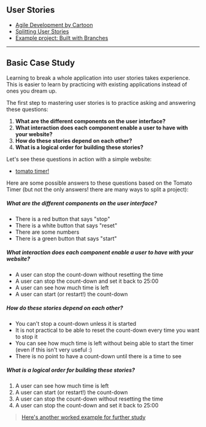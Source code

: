 ## User Stories

* [Agile Development by Cartoon](https://www.youtube.com/watch?v=Z9QbYZh1YXY&list=PLBUu5aGDLKnbeEx8U-5r436bw6p9wv1rS)
* [Splitting User Stories](https://www.youtube.com/watch?v=EDT0HMtDwYI)
* [Example project: Built with Branches](https://github.com/hackyourfuturebelgium/built-with-branches)

---

## Basic Case Study

Learning to break a whole application into user stories takes experience.  This is easier to learn by practicing with existing applications instead of ones you dream up.

The first step to mastering user stories is to practice asking and answering these questions:

1. __What are the different components on the user interface?__
1. __What interaction does each component enable a user to have with your website?__
1. __How do these stories depend on each other?__
1. __What is a logical order for building these stories?__


Let's see these questions in action with a simple website:
* [tomato timer!](https://tomato-timer.com/)

Here are some possible answers to these questions based on the Tomato Timer (but not the only answers! there are many ways to split a project):

##### What are the different components on the user interface?

* There is a red button that says "stop"
* There is a white button that says "reset"
* There are some numbers
* There is a green button that says "start"

##### What interaction does each component enable a user to have with your website?

* A user can stop the count-down without resetting the time
* A user can stop the count-down and set it back to 25:00
* A user can see how much time is left
* A user can start (or restart!) the count-down

##### How do these stories depend on each other?

* You can't stop a count-down unless it is started
* It is not practical to be able to reset the count-down every time you want to stop it
* You can see how much time is left without being able to start the timer (even if this isn't very useful :)
* There is no point to have a count-down until there is a time to see

##### What is a logical order for building these stories?

1. A user can see how much time is left
1. A user can start (or restart!) the count-down
1. A user can stop the count-down without resetting the time
1. A user can stop the count-down and set it back to 25:00

> [Here's another worked example for further study](https://github.com/elewa-student/User-Centered-Development)
